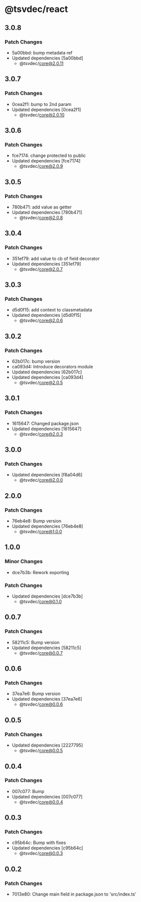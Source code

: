 # @tsvdec/react

## 3.0.8

### Patch Changes

- 5a00bbd: bump metadata ref
- Updated dependencies [5a00bbd]
  - @tsvdec/core@2.0.11

## 3.0.7

### Patch Changes

- 0cea2f1: bump to 2nd param
- Updated dependencies [0cea2f1]
  - @tsvdec/core@2.0.10

## 3.0.6

### Patch Changes

- fce7174: change protected to public
- Updated dependencies [fce7174]
  - @tsvdec/core@2.0.9

## 3.0.5

### Patch Changes

- 780b471: add value as getter
- Updated dependencies [780b471]
  - @tsvdec/core@2.0.8

## 3.0.4

### Patch Changes

- 351ef79: add value to cb of field decorator
- Updated dependencies [351ef79]
  - @tsvdec/core@2.0.7

## 3.0.3

### Patch Changes

- d5d0f15: add context to classmetadata
- Updated dependencies [d5d0f15]
  - @tsvdec/core@2.0.6

## 3.0.2

### Patch Changes

- 62b017c: bump version
- ca093d4: Introduce decorators module
- Updated dependencies [62b017c]
- Updated dependencies [ca093d4]
  - @tsvdec/core@2.0.5

## 3.0.1

### Patch Changes

- 1615647: Changed package.json
- Updated dependencies [1615647]
  - @tsvdec/core@2.0.3

## 3.0.0

### Patch Changes

- Updated dependencies [f8a04d6]
  - @tsvdec/core@2.0.0

## 2.0.0

### Patch Changes

- 76eb4e8: Bump version
- Updated dependencies [76eb4e8]
  - @tsvdec/core@1.0.0

## 1.0.0

### Minor Changes

- dce7b3b: Rework exporting

### Patch Changes

- Updated dependencies [dce7b3b]
  - @tsvdec/core@0.1.0

## 0.0.7

### Patch Changes

- 58211c5: Bump version
- Updated dependencies [58211c5]
  - @tsvdec/core@0.0.7

## 0.0.6

### Patch Changes

- 37ea7e6: Bump version
- Updated dependencies [37ea7e6]
  - @tsvdec/core@0.0.6

## 0.0.5

### Patch Changes

- Updated dependencies [2227795]
  - @tsvdec/core@0.0.5

## 0.0.4

### Patch Changes

- 007c077: Bump
- Updated dependencies [007c077]
  - @tsvdec/core@0.0.4

## 0.0.3

### Patch Changes

- c95b64c: Bump with fixes
- Updated dependencies [c95b64c]
  - @tsvdec/core@0.0.3

## 0.0.2

### Patch Changes

- 7013e80: Change main field in package.json to 'src/index.ts'
